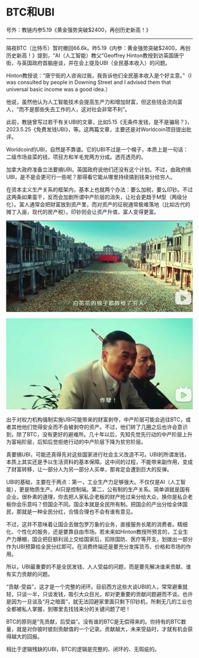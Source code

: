 # BTC和UBI

号外：教链内参5.19《黄金强势突破$2400，再创历史新高！》

* * *

隔夜BTC（比特币）暂时撤回66.6k。昨5.19《内参：黄金强势突破$2400，再创历史新高！》提到，“AI（人工智能）教父”Geoffrey Hinton教授到访英国唐宁街，与英国政府首脑座谈，并在会上提及UBI（全民基本收入）的问题。

Hinton教授说：“唐宁街的人咨询过我，我告诉他们全民基本收入是个好主意。”（I was consulted by people in Downing Street and I advised them that universal basic income was a good idea.）

他说，虽然他认为人工智能技术会提高生产力和增加财富，但这些钱会流向富人，“而不是那些失去工作的人，这对社会非常不利”。

此前，教链曾写过若干有关UBI的文章，比如5.15《无条件发钱，是不是骗局？》，2023.5.25《免费发钱UBI》，等。这两篇文章，主要还是对Worldcoin项目提出批评。

Worldcoin的UBI，自然是不靠谱。它的UBI不过是一个幌子，本质上是一句话：二级市场韭菜的钱，项目方和羊毛党两方分成。透亮透亮的。

加拿大政府准备立法要搞UBI。英国政府说他们还没有这个计划。不过，由政府搞UBI，是不是会更可行一些呢？那得看它能从哪里持续搞到钱来分给穷人。

在资本主义生产关系的框架内，基本上也就两个办法：要么加税，要么印钞。不过这两条如果蛮干，反而会加剧所谓中产阶层的消失，让社会更趋于M型（两级分化）。富人通常会把财富放到资产里，而对资产的征税通常极难落地（比如古代的摊丁入亩，现代的房产税）。印钞则会让资产升值，富人变得更富。

![](2024-05-20-A01.png)

![](2024-05-20-A02.png)

出于对权力机构强制实施UBI可能带来的财富剥夺，中产阶层可能会逃往BTC，或者其他他们觉得安全而不会被剥夺的资产。不过，他们转了几圈之后也许会意识到，除了BTC，没有更好的避难所。几十年以后，先知先觉先行动的中产阶层上升为富裕阶层，后知后觉拒绝行动的中产阶层下降为贫穷阶层。

真要搞UBI，可能还真得先对这些国家进行社会主义改造不可。UBI的所谓发钱，本质上其实还是予以生活资料的基本保障。这中间的过程，不能带来副作用，变成了财富转移，让一部分人为另一部分人买单，那肯定会遭到巨大的反弹。

UBI的基础，主要在于两点：第一，工业生产力足够强大。不仅仅是AI（人工智能），更是物质生产。AI只是控制端。第二，公有制的生产关系。简单讲就是国有企业。很朴素的道理，你去把人家私企老板的财产抢过来分给大众，换你是私企老板你会乐意吗？但国企不同。国企本就是全民所有制。把国企的产出分给全体国民，那就是一种全民分红，合情合理也不会有谁有意见。

不过，这并不意味着让国企去做包罗万象的业务，直接服务长尾的消费者。精细化、个性化的服务，还是要靠自由市场。若未来如Hinton教授所预言的，工业生产力爆棚，国企把巨额利润上交给国家后，扣除国防、医疗等开支，划拨出一部分作为UBI预算给全民分红即可。在消费终端还是要充分发挥货币、价格和市场的作用。

所以，UBI最重要的不是全民发钱、人人受益的问题，而是要先解决谁来贡献、谁有实力贡献的问题。

“贡献-受益”，这才是一个完整的闭环。目前西方这些大谈UBI的人，常常避重就轻，只谈一半，只谈发钱，吸引大众目光，却对更重要的贡献问题避而不谈。也许是因为一旦谈及“月之暗面”，就无法回避家里面只剩下印钞机，所剩无几的工业也全都被私人掌握，到哪里去找钱来分的关键问题了吧！

BTC的原则是“先贡献，后受益”。没有谁的BTC是无偿得来的。你持有的BTC数量，就是对你彼时彼刻贡献值的一个记录。贡献越大，未来受益时，才就有机会获得越大的回报。

相比于逻辑残缺的UBI，BTC的逻辑是完整的、闭环的、无瑕疵的。
